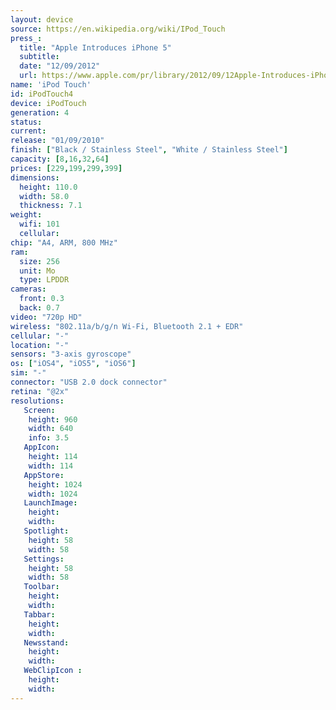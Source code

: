 ```yaml
---
layout: device
source: https://en.wikipedia.org/wiki/IPod_Touch
press_:
  title: "Apple Introduces iPhone 5"
  subtitle:
  date: "12/09/2012"
  url: https://www.apple.com/pr/library/2012/09/12Apple-Introduces-iPhone-5.html
name: 'iPod Touch'
id: iPodTouch4
device: iPodTouch
generation: 4
status:
current:
release: "01/09/2010"
finish: ["Black / Stainless Steel", "White / Stainless Steel"]
capacity: [8,16,32,64]
prices: [229,199,299,399]
dimensions:
  height: 110.0
  width: 58.0
  thickness: 7.1
weight:
  wifi: 101
  cellular:
chip: "A4, ARM, 800 MHz"
ram:
  size: 256
  unit: Mo
  type: LPDDR
cameras:
  front: 0.3
  back: 0.7
video: "720p HD"
wireless: "802.11a/b/g/n Wi‑Fi, Bluetooth 2.1 + EDR"
cellular: "-"
location: "-"
sensors: "3-axis gyroscope"
os: ["iOS4", "iOS5", "iOS6"]
sim: "-"
connector: "USB 2.0 dock connector"
retina: "@2x"
resolutions:
   Screen:
    height: 960
    width: 640
    info: 3.5
   AppIcon:
    height: 114
    width: 114
   AppStore:
    height: 1024
    width: 1024
   LaunchImage:
    height:
    width:
   Spotlight:
    height: 58
    width: 58
   Settings:
    height: 58
    width: 58
   Toolbar:
    height:
    width:
   Tabbar:
    height:
    width:
   Newsstand:
    height:
    width:
   WebClipIcon :
    height:
    width:
---
```

